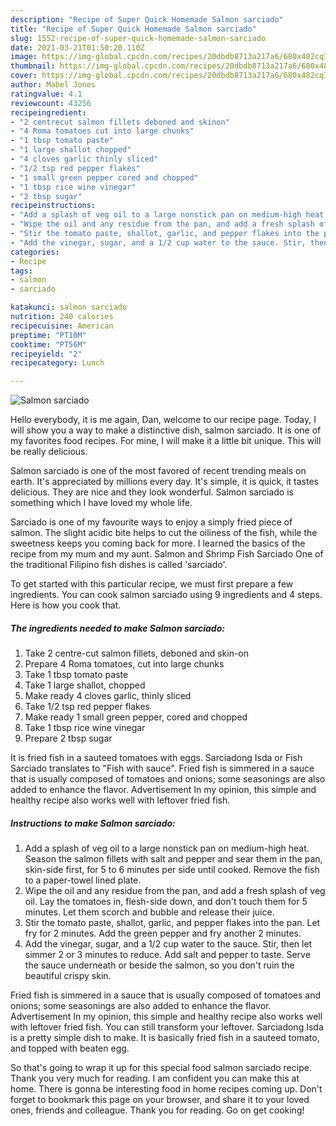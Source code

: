 ```yaml
---
description: "Recipe of Super Quick Homemade Salmon sarciado"
title: "Recipe of Super Quick Homemade Salmon sarciado"
slug: 1552-recipe-of-super-quick-homemade-salmon-sarciado
date: 2021-03-21T01:50:20.110Z
image: https://img-global.cpcdn.com/recipes/20dbdb8713a217a6/680x482cq70/salmon-sarciado-recipe-main-photo.jpg
thumbnail: https://img-global.cpcdn.com/recipes/20dbdb8713a217a6/680x482cq70/salmon-sarciado-recipe-main-photo.jpg
cover: https://img-global.cpcdn.com/recipes/20dbdb8713a217a6/680x482cq70/salmon-sarciado-recipe-main-photo.jpg
author: Mabel Jones
ratingvalue: 4.1
reviewcount: 43256
recipeingredient:
- "2 centrecut salmon fillets deboned and skinon"
- "4 Roma tomatoes cut into large chunks"
- "1 tbsp tomato paste"
- "1 large shallot chopped"
- "4 cloves garlic thinly sliced"
- "1/2 tsp red pepper flakes"
- "1 small green pepper cored and chopped"
- "1 tbsp rice wine vinegar"
- "2 tbsp sugar"
recipeinstructions:
- "Add a splash of veg oil to a large nonstick pan on medium-high heat. Season the salmon fillets with salt and pepper and sear them in the pan, skin-side first, for 5 to 6 minutes per side until cooked. Remove the fish to a paper-towel lined plate."
- "Wipe the oil and any residue from the pan, and add a fresh splash of veg oil. Lay the tomatoes in, flesh-side down, and don&#39;t touch them for 5 minutes. Let them scorch and bubble and release their juice."
- "Stir the tomato paste, shallot, garlic, and pepper flakes into the pan. Let fry for 2 minutes. Add the green pepper and fry another 2 minutes."
- "Add the vinegar, sugar, and a 1/2 cup water to the sauce. Stir, then let simmer 2 or 3 minutes to reduce. Add salt and pepper to taste. Serve the sauce underneath or beside the salmon, so you don&#39;t ruin the beautiful crispy skin."
categories:
- Recipe
tags:
- salmon
- sarciado

katakunci: salmon sarciado 
nutrition: 240 calories
recipecuisine: American
preptime: "PT10M"
cooktime: "PT56M"
recipeyield: "2"
recipecategory: Lunch

---
```



![Salmon sarciado](https://img-global.cpcdn.com/recipes/20dbdb8713a217a6/680x482cq70/salmon-sarciado-recipe-main-photo.jpg)

Hello everybody, it is me again, Dan, welcome to our recipe page. Today, I will show you a way to make a distinctive dish, salmon sarciado. It is one of my favorites food recipes. For mine, I will make it a little bit unique. This will be really delicious.

Salmon sarciado is one of the most favored of recent trending meals on earth. It's appreciated by millions every day. It's simple, it is quick, it tastes delicious. They are nice and they look wonderful. Salmon sarciado is something which I have loved my whole life.

Sarciado is one of my favourite ways to enjoy a simply fried piece of salmon. The slight acidic bite helps to cut the oiliness of the fish, while the sweetness keeps you coming back for more. I learned the basics of the recipe from my mum and my aunt. Salmon and Shrimp Fish Sarciado One of the traditional Filipino fish dishes is called &#39;sarciado&#39;.


To get started with this particular recipe, we must first prepare a few ingredients. You can cook salmon sarciado using 9 ingredients and 4 steps. Here is how you cook that.

<!--inarticleads1-->

##### The ingredients needed to make Salmon sarciado:

1. Take 2 centre-cut salmon fillets, deboned and skin-on
1. Prepare 4 Roma tomatoes, cut into large chunks
1. Take 1 tbsp tomato paste
1. Take 1 large shallot, chopped
1. Make ready 4 cloves garlic, thinly sliced
1. Take 1/2 tsp red pepper flakes
1. Make ready 1 small green pepper, cored and chopped
1. Take 1 tbsp rice wine vinegar
1. Prepare 2 tbsp sugar


It is fried fish in a sauteed tomatoes with eggs. Sarciadong Isda or Fish Sarciado translates to &#34;Fish with sauce&#34;. Fried fish is simmered in a sauce that is usually composed of tomatoes and onions; some seasonings are also added to enhance the flavor. Advertisement In my opinion, this simple and healthy recipe also works well with leftover fried fish. 

<!--inarticleads2-->

##### Instructions to make Salmon sarciado:

1. Add a splash of veg oil to a large nonstick pan on medium-high heat. Season the salmon fillets with salt and pepper and sear them in the pan, skin-side first, for 5 to 6 minutes per side until cooked. Remove the fish to a paper-towel lined plate.
1. Wipe the oil and any residue from the pan, and add a fresh splash of veg oil. Lay the tomatoes in, flesh-side down, and don&#39;t touch them for 5 minutes. Let them scorch and bubble and release their juice.
1. Stir the tomato paste, shallot, garlic, and pepper flakes into the pan. Let fry for 2 minutes. Add the green pepper and fry another 2 minutes.
1. Add the vinegar, sugar, and a 1/2 cup water to the sauce. Stir, then let simmer 2 or 3 minutes to reduce. Add salt and pepper to taste. Serve the sauce underneath or beside the salmon, so you don&#39;t ruin the beautiful crispy skin.


Fried fish is simmered in a sauce that is usually composed of tomatoes and onions; some seasonings are also added to enhance the flavor. Advertisement In my opinion, this simple and healthy recipe also works well with leftover fried fish. You can still transform your leftover. Sarciadong Isda is a pretty simple dish to make. It is basically fried fish in a sauteed tomato, and topped with beaten egg. 

So that's going to wrap it up for this special food salmon sarciado recipe. Thank you very much for reading. I am confident you can make this at home. There is gonna be interesting food in home recipes coming up. Don't forget to bookmark this page on your browser, and share it to your loved ones, friends and colleague. Thank you for reading. Go on get cooking!
